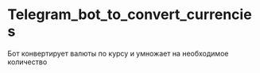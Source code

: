 # Telegram_bot_to_convert_currencies
Бот конвертирует валюты по курсу и умножает на необходимое количество
